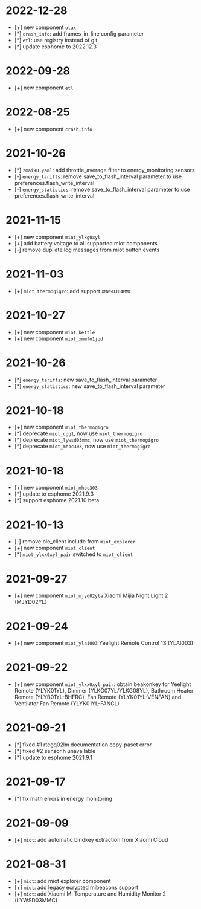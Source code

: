 # 2022-12-28
* [+] new component `otax`
* [*] `crash_info`: add frames_in_line config parameter
* [*] `etl`: use registry instead of git
* [*] update esphome to 2022.12.3

# 2022-09-28
* [+] new component `etl`

# 2022-08-25
* [+] new component `crash_info`

# 2021-10-26
* [*] `zmai90.yaml`: add throttle_average filter to energy_monitoring sensors
* [-] `energy_tariffs`: remove save_to_flash_interval parameter to use preferences.flash_write_interval
* [-] `energy_statistics`: remove save_to_flash_interval parameter to use preferences.flash_write_interval

# 2021-11-15
* [+] new component `miot_ylkg0xyl`
* [+] add battery voltage to all supported miot components
* [-] remove dupliate log messages from miot button events

# 2021-11-03
* [+] `miot_thermogigro`: add support `XMWSDJ04MMC`

# 2021-10-27
* [+] new component `miot_kettle`
* [+] new component `miot_xmmfo1jqd`

# 2021-10-26
* [*] `energy_tariffs`: new save_to_flash_interval parameter
* [*] `energy_statistics`: new save_to_flash_interval parameter

# 2021-10-18
* [+] new component `miot_thermogigro`
* [*] deprecate `miot_cgg1`, now use `miot_thermogigro`
* [*] deprecate `miot_lywsd03mmc`, now use `miot_thermogigro`
* [*] deprecate `miot_mhoc303`, now use `miot_thermogigro`

# 2021-10-18
* [+] new component `miot_mhoc303`
* [*] update to esphome 2021.9.3
* [*] support esphome 2021.10 beta

# 2021-10-13
* [-] remove ble_client include from `miot_explorer`
* [+] new component `miot_client`
* [*] `miot_ylxx0xyl_pair` switched to `miot_client`

# 2021-09-27
* [+] new component `miot_mjyd02yla` Xiaomi Mijia Night Light 2 (MJYD02YL)

# 2021-09-24
* [+] new component `miot_ylai003` Yeelight Remote Control 1S (YLAI003)

# 2021-09-22
* [+] new component `miot_ylxx0xyl_pair`: obtain beakonkey for Yeelight Remote (YLYK01YL), Dimmer (YLKG07YL/YLKG08YL), Bathroom Heater Remote (YLYB01YL-BHFRC), Fan Remote (YLYK01YL-VENFAN) and Ventilator Fan Remote (YLYK01YL-FANCL)

# 2021-09-21
* [*] fixed #1 rtcgq02lm documentation copy-paset error
* [*] fixed #2 sensor.h unavailable
* [*] update to esphome 2021.9.1

# 2021-09-17
* [*] fix math errors in energy monitoring

# 2021-09-09
* [+] `miot`: add automatic bindkey extraction from Xiaomi Cloud

# 2021-08-31
* [+] `miot`: add miot explorer component
* [+] `miot`: add legacy ecrypted mibeacons support
* [+] `miot`: add Xiaomi Mi Temperature and Humidity Monitor 2 (LYWSD03MMC)
